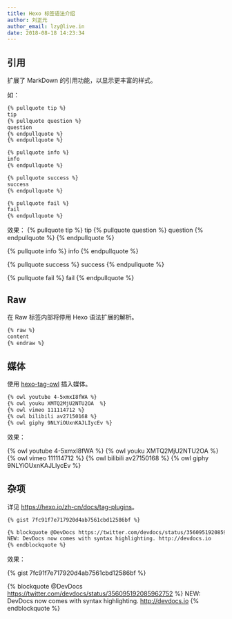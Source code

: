 ```yaml
---
title: Hexo 标签语法介绍 
author: 刘正元
author_email: lzy@live.in 
date: 2018-08-18 14:23:34
---
```


## 引用
扩展了 MarkDown 的引用功能，以显示更丰富的样式。

如：
```md pullquote
{% pullquote tip %}
tip
{% pullquote question %}
question
{% endpullquote %}
{% endpullquote %}

{% pullquote info %}
info
{% endpullquote %}

{% pullquote success %}
success
{% endpullquote %}

{% pullquote fail %}
fail
{% endpullquote %}
```
效果：
{% pullquote tip %}
tip
{% pullquote question %}
question
{% endpullquote %}
{% endpullquote %}

{% pullquote info %}
info
{% endpullquote %}

{% pullquote success %}
success
{% endpullquote %}

{% pullquote fail %}
fail
{% endpullquote %}

## Raw
在 Raw 标签内部将停用 Hexo 语法扩展的解析。
```md raw
{% raw %}
content
{% endraw %}
```

## 媒体
使用 [hexo-tag-owl](https://github.com/m80126colin/hexo-tag-owl) 插入媒体。

```md hexo owl media
{% owl youtube 4-5xmxI8fWA %}
{% owl youku XMTQ2MjU2NTU2OA  %}
{% owl vimeo 111114712 %}
{% owl bilibili av27150168 %}
{% owl giphy 9NLYiOUxnKAJLIycEv %}
```
效果：

{% owl youtube 4-5xmxI8fWA %}
{% owl youku XMTQ2MjU2NTU2OA  %}
{% owl vimeo 111114712 %}
{% owl bilibili av27150168 %}
{% owl giphy 9NLYiOUxnKAJLIycEv %}

## 杂项
详见 <https://hexo.io/zh-cn/docs/tag-plugins>。

```md hexo extensions
{% gist 7fc91f7e717920d4ab7561cbd12586bf %}

{% blockquote @DevDocs https://twitter.com/devdocs/status/356095192085962752 %}
NEW: DevDocs now comes with syntax highlighting. http://devdocs.io
{% endblockquote %}
```

效果：

{% gist 7fc91f7e717920d4ab7561cbd12586bf %}

{% blockquote @DevDocs https://twitter.com/devdocs/status/356095192085962752 %}
NEW: DevDocs now comes with syntax highlighting. http://devdocs.io
{% endblockquote %}

